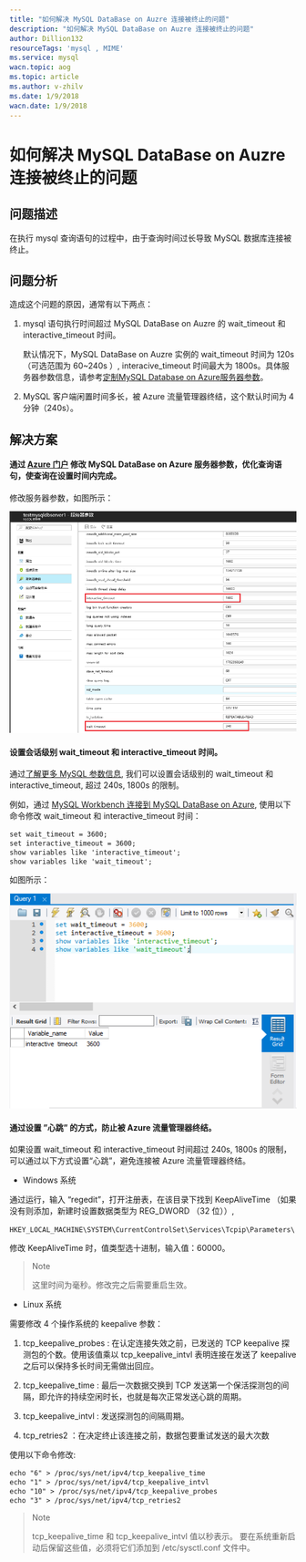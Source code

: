 ```yaml
---
title: "如何解决 MySQL DataBase on Auzre 连接被终止的问题"
description: "如何解决 MySQL DataBase on Auzre 连接被终止的问题"
author: Dillion132
resourceTags: 'mysql , MIME'
ms.service: mysql
wacn.topic: aog
ms.topic: article
ms.author: v-zhilv
ms.date: 1/9/2018
wacn.date: 1/9/2018
---
```


# 如何解决 MySQL DataBase on Auzre 连接被终止的问题

## 问题描述

在执行 mysql 查询语句的过程中，由于查询时间过长导致 MySQL 数据库连接被终止。

## 问题分析

造成这个问题的原因，通常有以下两点：

1. mysql 语句执行时间超过 MySQL DataBase on Auzre 的 wait_timeout 和 interactive_timeout 时间。

    默认情况下，MySQL DataBase on Auzre 实例的 wait_timeout 时间为 120s （可选范围为 60~240s ）, interacive_timeout 时间最大为 1800s。具体服务器参数信息，请参考[定制MySQL Database on Azure服务器参数](https://docs.azure.cn/zh-cn/mysql/mysql-database-advanced-settings)。

2. MySQL 客户端闲置时间多长，被 Azure 流量管理器终结，这个默认时间为 4 分钟（240s）。

## 解决方案

#### 通过 [Azure 门户](https://portal.azure.cn) 修改 MySQL DataBase on Azure 服务器参数，优化查询语句，使查询在设置时间内完成。

修改服务器参数，如图所示：

![mysqldefault.PNG](./media/aog-mysql-can-not-connect-to-mysql-database/mysqldefault.PNG)

#### 设置会话级别 wait_timeout 和 interactive_timeout 时间。

通过[了解更多 MySQL 参数信息](https://dev.mysql.com/doc/refman/5.5/en/server-system-variables.html#sysvar_wait_timeout), 我们可以设置会话级别的 wait_timeout 和 interactive_timeout, 超过 240s, 1800s 的限制。

例如，通过 [MySQL Workbench 连接到 MySQL DataBase on Azure](https://docs.microsoft.com/azure/mysql/connect-workbench), 使用以下命令修改 wait_timeout 和 interactive_timeout 时间：

```
set wait_timeout = 3600;
set interactive_timeout = 3600;
show variables like 'interactive_timeout';
show variables like 'wait_timeout';
```

如图所示：

![mysqlresult.PNG](./media/aog-mysql-can-not-connect-to-mysql-database/mysqlresult.PNG)

#### 通过设置 ”心跳” 的方式，防止被 Azure 流量管理器终结。

如果设置 wait_timeout 和 interactive_timeout 时间超过 240s, 1800s 的限制，可以通过以下方式设置“心跳”，避免连接被 Azure 流量管理器终结。

* Windows 系统

通过运行，输入 “regedit”，打开注册表，在该目录下找到 KeepAliveTime （如果没有则添加，新建时设置数据类型为 REG_DWORD （32 位））,

`HKEY_LOCAL_MACHINE\SYSTEM\CurrentControlSet\Services\Tcpip\Parameters\`

修改 KeepAliveTime 时，值类型选十进制，输入值：60000。

> Note
>
>这里时间为毫秒。修改完之后需要重启生效。

* Linux 系统

需要修改 4 个操作系统的 keepalive 参数：

1. tcp_keepalive_probes : 在认定连接失效之前，已发送的 TCP keepalive 探测包的个数。使用该值乘以 tcp_keepalive_intvl 表明连接在发送了 keepalive 之后可以保持多长时间无需做出回应。

2. tcp_keepalive_time : 最后一次数据交换到 TCP 发送第一个保活探测包的间隔，即允许的持续空闲时长，也就是每次正常发送心跳的周期。

3. tcp_keepalive_intvl : 发送探测包的间隔周期。

4. tcp_retries2 ：在决定终止该连接之前，数据包要重试发送的最大次数

使用以下命令修改:

```
echo "6" > /proc/sys/net/ipv4/tcp_keepalive_time
echo "1" > /proc/sys/net/ipv4/tcp_keepalive_intvl
echo "10" > /proc/sys/net/ipv4/tcp_keepalive_probes
echo "3" > /proc/sys/net/ipv4/tcp_retries2
```

> Note
>
> tcp_keepalive_time 和 tcp_keepalive_intvl 值以秒表示。 要在系统重新启动后保留这些值，必须将它们添加到 /etc/sysctl.conf 文件中。
